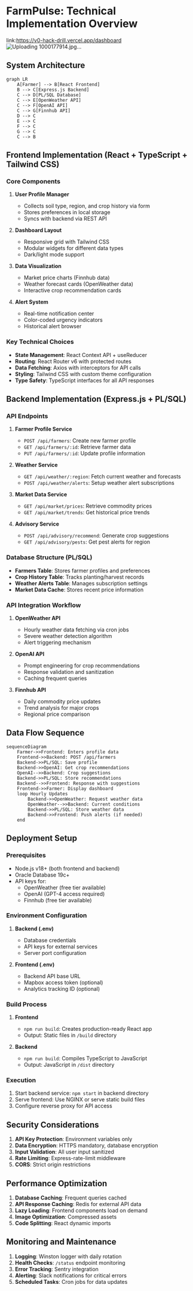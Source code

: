 
# FarmPulse: Technical Implementation Overview

link:https://v0-hack-drill.vercel.app/dashboard
![Uploading 1000177914.jpg…]()


## System Architecture
```mermaid
graph LR
    A[Farmer] --> B[React Frontend]
    B --> C[Express.js Backend]
    C --> D[PL/SQL Database]
    C --> E[OpenWeather API]
    C --> F[OpenAI API]
    C --> G[Finnhub API]
    D --> C
    E --> C
    F --> C
    G --> C
    C --> B
```

## Frontend Implementation (React + TypeScript + Tailwind CSS)

### Core Components
1. **User Profile Manager**
   - Collects soil type, region, and crop history via form
   - Stores preferences in local storage
   - Syncs with backend via REST API

2. **Dashboard Layout**
   - Responsive grid with Tailwind CSS
   - Modular widgets for different data types
   - Dark/light mode support

3. **Data Visualization**
   - Market price charts (Finnhub data)
   - Weather forecast cards (OpenWeather data)
   - Interactive crop recommendation cards

4. **Alert System**
   - Real-time notification center
   - Color-coded urgency indicators
   - Historical alert browser

### Key Technical Choices
- **State Management**: React Context API + useReducer
- **Routing**: React Router v6 with protected routes
- **Data Fetching**: Axios with interceptors for API calls
- **Styling**: Tailwind CSS with custom theme configuration
- **Type Safety**: TypeScript interfaces for all API responses

## Backend Implementation (Express.js + PL/SQL)

### API Endpoints
1. **Farmer Profile Service**
   - `POST /api/farmers`: Create new farmer profile
   - `GET /api/farmers/:id`: Retrieve farmer data
   - `PUT /api/farmers/:id`: Update profile information

2. **Weather Service**
   - `GET /api/weather/:region`: Fetch current weather and forecasts
   - `POST /api/weather/alerts`: Setup weather alert subscriptions

3. **Market Data Service**
   - `GET /api/market/prices`: Retrieve commodity prices
   - `GET /api/market/trends`: Get historical price trends

4. **Advisory Service**
   - `POST /api/advisory/recommend`: Generate crop suggestions
   - `GET /api/advisory/pests`: Get pest alerts for region

### Database Structure (PL/SQL)
- **Farmers Table**: Stores farmer profiles and preferences
- **Crop History Table**: Tracks planting/harvest records
- **Weather Alerts Table**: Manages subscription settings
- **Market Data Cache**: Stores recent price information

### API Integration Workflow
1. **OpenWeather API**
   - Hourly weather data fetching via cron jobs
   - Severe weather detection algorithm
   - Alert triggering mechanism

2. **OpenAI API**
   - Prompt engineering for crop recommendations
   - Response validation and sanitization
   - Caching frequent queries

3. **Finnhub API**
   - Daily commodity price updates
   - Trend analysis for major crops
   - Regional price comparison

## Data Flow Sequence

```mermaid
sequenceDiagram
    Farmer->>Frontend: Enters profile data
    Frontend->>Backend: POST /api/farmers
    Backend->>PL/SQL: Save profile
    Backend->>OpenAI: Get crop recommendations
    OpenAI-->>Backend: Crop suggestions
    Backend->>PL/SQL: Store recommendations
    Backend-->>Frontend: Response with suggestions
    Frontend->>Farmer: Display dashboard
    loop Hourly Updates
        Backend->>OpenWeather: Request weather data
        OpenWeather-->>Backend: Current conditions
        Backend->>PL/SQL: Store weather data
        Backend->>Frontend: Push alerts (if needed)
    end
```

## Deployment Setup

### Prerequisites
- Node.js v18+ (both frontend and backend)
- Oracle Database 19c+
- API keys for:
  - OpenWeather (free tier available)
  - OpenAI (GPT-4 access required)
  - Finnhub (free tier available)

### Environment Configuration
1. **Backend (.env)**
   - Database credentials
   - API keys for external services
   - Server port configuration

2. **Frontend (.env)**
   - Backend API base URL
   - Mapbox access token (optional)
   - Analytics tracking ID (optional)

### Build Process
1. **Frontend**
   - `npm run build`: Creates production-ready React app
   - Output: Static files in `/build` directory

2. **Backend**
   - `npm run build`: Compiles TypeScript to JavaScript
   - Output: JavaScript in `/dist` directory

### Execution
1. Start backend service: `npm start` in backend directory
2. Serve frontend: Use NGINX or serve static build files
3. Configure reverse proxy for API access

## Security Considerations
1. **API Key Protection**: Environment variables only
2. **Data Encryption**: HTTPS mandatory, database encryption
3. **Input Validation**: All user input sanitized
4. **Rate Limiting**: Express-rate-limit middleware
5. **CORS**: Strict origin restrictions

## Performance Optimization
1. **Database Caching**: Frequent queries cached
2. **API Response Caching**: Redis for external API data
3. **Lazy Loading**: Frontend components load on demand
4. **Image Optimization**: Compressed assets
5. **Code Splitting**: React dynamic imports

## Monitoring and Maintenance
1. **Logging**: Winston logger with daily rotation
2. **Health Checks**: `/status` endpoint monitoring
3. **Error Tracking**: Sentry integration
4. **Alerting**: Slack notifications for critical errors
5. **Scheduled Tasks**: Cron jobs for data updates
